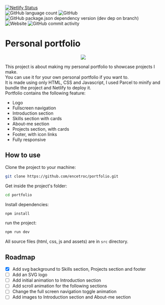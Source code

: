 [![Netlify Status](https://api.netlify.com/api/v1/badges/ee6fa449-4e11-47c9-91cd-799e00ef42e7/deploy-status)](https://app.netlify.com/sites/angry-euclid-b02a21/deploys)  
![GitHub language count](https://img.shields.io/github/languages/count/encetroc/portfolio?style=for-the-badge)
![GitHub](https://img.shields.io/github/license/encetroc/portfolio?style=for-the-badge)
![GitHub package.json dependency version (dev dep on branch)](https://img.shields.io/github/package-json/dependency-version/encetroc/portfolio/dev/parcel-bundler/main?style=for-the-badge)
![Website](https://img.shields.io/website?style=for-the-badge&url=https%3A%2F%2Fangry-euclid-b02a21.netlify.app%2F)
![GitHub commit activity](https://img.shields.io/github/commit-activity/y/encetroc/portfolio?style=for-the-badge)
# Personal portfolio
<p align="center">
  <img src="./demo.gif">
</p>  

This project is about making my personal portfolio to showcase projects I make.  
You can use it for your own personal portfolio if you want to.  
It is made using only HTML, CSS and Javascript, I used Parcel to minify and bundle the project and Netlify to deploy it.  
Portfolio contains the following feature:  
- Logo
- Fullscreen navigation
- Introduction section
- Skills section with cards
- About-me section
- Projects section, with cards
- Footer, with icon links
- Fully responsive
## How to use
Clone the project to your machine:
```bash
git clone https://github.com/encetroc/portfolio.git
```
Get inside the project's folder:
```bash
cd portfolio
```
Install dependencies:
```bash
npm install
```
run the project:
```bash
npm run dev
```
All source files (html, css, js and assets) are in `src` directory.
## Roadmap
- [x] Add svg background to Skills section, Projects section and footer
- [ ] Add an SVG logo
- [ ] Add initial animation to Introduction section
- [ ] Add scroll animation for the following sections
- [ ] Change the full screen navigation toggle animation
- [ ] Add images to Introduction section and About-me section
